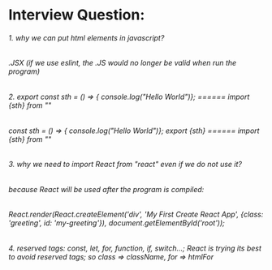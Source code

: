 # Interview Question:


###### 1. why we can put html elements in javascript?
######  .JSX (if we use eslint, the .JS would no longer be valid when run the program)

###### 2. export const sth = () => { console.log("Hello World")}; ====== import {sth} from ""
######    const sth = () => { console.log("Hello World")}; export {sth} ====== import {sth} from ""

###### 3. why we need to import React from "react" even if we do not use it?
###### because React will be used after the program is compiled:
###### React.render(React.createElement('div', 'My First Create React App', {class: 'greeting', id: 'my-greeting'}), document.getElementById('root'));

###### 4. reserved tags: const, let, for, function, if, switch...; React is trying its best to avoid reserved tags; so class => className, for => htmlFor
